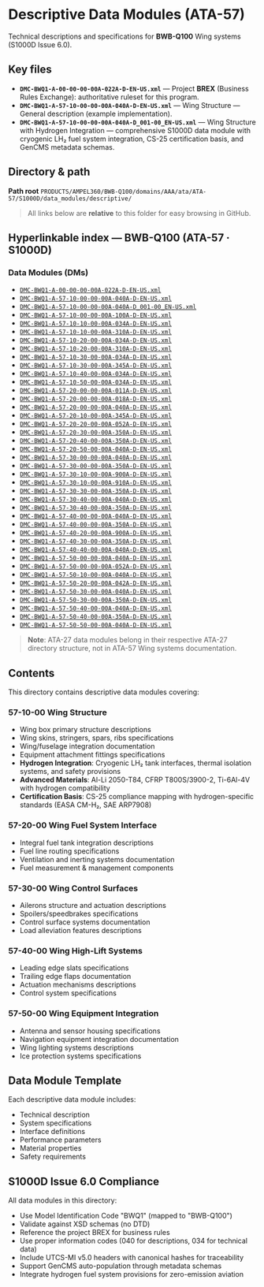 # Descriptive Data Modules (ATA-57)

Technical descriptions and specifications for **BWB-Q100** Wing systems (S1000D Issue 6.0).

## Key files

* **`DMC-BWQ1-A-00-00-00-00A-022A-D-EN-US.xml`** — Project **BREX** (Business Rules Exchange): authoritative ruleset for this program.
* **`DMC-BWQ1-A-57-10-00-00-00A-040A-D-EN-US.xml`** — Wing Structure — General description (example implementation).
* **`DMC-BWQ1-A-57-10-00-00-00A-040A-D_001-00_EN-US.xml`** — Wing Structure with Hydrogen Integration — comprehensive S1000D data module with cryogenic LH₂ fuel system integration, CS-25 certification basis, and GenCMS metadata schemas.

## Directory & path

**Path root**
`PRODUCTS/AMPEL360/BWB-Q100/domains/AAA/ata/ATA-57/S1000D/data_modules/descriptive/`

> All links below are **relative** to this folder for easy browsing in GitHub.

## Hyperlinkable index — BWB-Q100 (ATA-57 · S1000D)

### Data Modules (DMs)

* [`DMC-BWQ1-A-00-00-00-00A-022A-D-EN-US.xml`](./DMC-BWQ1-A-00-00-00-00A-022A-D-EN-US.xml)
* [`DMC-BWQ1-A-57-10-00-00-00A-040A-D-EN-US.xml`](./DMC-BWQ1-A-57-10-00-00-00A-040A-D-EN-US.xml)
* [`DMC-BWQ1-A-57-10-00-00-00A-040A-D_001-00_EN-US.xml`](./DMC-BWQ1-A-57-10-00-00-00A-040A-D_001-00_EN-US.xml)
* [`DMC-BWQ1-A-57-10-00-00-00A-100A-D-EN-US.xml`](./DMC-BWQ1-A-57-10-00-00-00A-100A-D-EN-US.xml)
* [`DMC-BWQ1-A-57-10-10-00-00A-034A-D-EN-US.xml`](./DMC-BWQ1-A-57-10-10-00-00A-034A-D-EN-US.xml)
* [`DMC-BWQ1-A-57-10-10-00-00A-310A-D-EN-US.xml`](./DMC-BWQ1-A-57-10-10-00-00A-310A-D-EN-US.xml)
* [`DMC-BWQ1-A-57-10-20-00-00A-034A-D-EN-US.xml`](./DMC-BWQ1-A-57-10-20-00-00A-034A-D-EN-US.xml)
* [`DMC-BWQ1-A-57-10-20-00-00A-310A-D-EN-US.xml`](./DMC-BWQ1-A-57-10-20-00-00A-310A-D-EN-US.xml)
* [`DMC-BWQ1-A-57-10-30-00-00A-034A-D-EN-US.xml`](./DMC-BWQ1-A-57-10-30-00-00A-034A-D-EN-US.xml)
* [`DMC-BWQ1-A-57-10-30-00-00A-345A-D-EN-US.xml`](./DMC-BWQ1-A-57-10-30-00-00A-345A-D-EN-US.xml)
* [`DMC-BWQ1-A-57-10-40-00-00A-034A-D-EN-US.xml`](./DMC-BWQ1-A-57-10-40-00-00A-034A-D-EN-US.xml)
* [`DMC-BWQ1-A-57-10-50-00-00A-034A-D-EN-US.xml`](./DMC-BWQ1-A-57-10-50-00-00A-034A-D-EN-US.xml)
* [`DMC-BWQ1-A-57-20-00-00-00A-011A-D-EN-US.xml`](./DMC-BWQ1-A-57-20-00-00-00A-011A-D-EN-US.xml)
* [`DMC-BWQ1-A-57-20-00-00-00A-018A-D-EN-US.xml`](./DMC-BWQ1-A-57-20-00-00-00A-018A-D-EN-US.xml)
* [`DMC-BWQ1-A-57-20-00-00-00A-040A-D-EN-US.xml`](./DMC-BWQ1-A-57-20-00-00-00A-040A-D-EN-US.xml)
* [`DMC-BWQ1-A-57-20-10-00-00A-345A-D-EN-US.xml`](./DMC-BWQ1-A-57-20-10-00-00A-345A-D-EN-US.xml)
* [`DMC-BWQ1-A-57-20-20-00-00A-052A-D-EN-US.xml`](./DMC-BWQ1-A-57-20-20-00-00A-052A-D-EN-US.xml)
* [`DMC-BWQ1-A-57-20-30-00-00A-350A-D-EN-US.xml`](./DMC-BWQ1-A-57-20-30-00-00A-350A-D-EN-US.xml)
* [`DMC-BWQ1-A-57-20-40-00-00A-350A-D-EN-US.xml`](./DMC-BWQ1-A-57-20-40-00-00A-350A-D-EN-US.xml)
* [`DMC-BWQ1-A-57-20-50-00-00A-040A-D-EN-US.xml`](./DMC-BWQ1-A-57-20-50-00-00A-040A-D-EN-US.xml)
* [`DMC-BWQ1-A-57-30-00-00-00A-040A-D-EN-US.xml`](./DMC-BWQ1-A-57-30-00-00-00A-040A-D-EN-US.xml)
* [`DMC-BWQ1-A-57-30-00-00-00A-350A-D-EN-US.xml`](./DMC-BWQ1-A-57-30-00-00-00A-350A-D-EN-US.xml)
* [`DMC-BWQ1-A-57-30-10-00-00A-900A-D-EN-US.xml`](./DMC-BWQ1-A-57-30-10-00-00A-900A-D-EN-US.xml)
* [`DMC-BWQ1-A-57-30-10-00-00A-910A-D-EN-US.xml`](./DMC-BWQ1-A-57-30-10-00-00A-910A-D-EN-US.xml)
* [`DMC-BWQ1-A-57-30-30-00-00A-350A-D-EN-US.xml`](./DMC-BWQ1-A-57-30-30-00-00A-350A-D-EN-US.xml)
* [`DMC-BWQ1-A-57-30-40-00-00A-040A-D-EN-US.xml`](./DMC-BWQ1-A-57-30-40-00-00A-040A-D-EN-US.xml)
* [`DMC-BWQ1-A-57-30-40-00-00A-350A-D-EN-US.xml`](./DMC-BWQ1-A-57-30-40-00-00A-350A-D-EN-US.xml)
* [`DMC-BWQ1-A-57-40-00-00-00A-040A-D-EN-US.xml`](./DMC-BWQ1-A-57-40-00-00-00A-040A-D-EN-US.xml)
* [`DMC-BWQ1-A-57-40-00-00-00A-350A-D-EN-US.xml`](./DMC-BWQ1-A-57-40-00-00-00A-350A-D-EN-US.xml)
* [`DMC-BWQ1-A-57-40-20-00-00A-900A-D-EN-US.xml`](./DMC-BWQ1-A-57-40-20-00-00A-900A-D-EN-US.xml)
* [`DMC-BWQ1-A-57-40-30-00-00A-350A-D-EN-US.xml`](./DMC-BWQ1-A-57-40-30-00-00A-350A-D-EN-US.xml)
* [`DMC-BWQ1-A-57-40-40-00-00A-040A-D-EN-US.xml`](./DMC-BWQ1-A-57-40-40-00-00A-040A-D-EN-US.xml)
* [`DMC-BWQ1-A-57-50-00-00-00A-040A-D-EN-US.xml`](./DMC-BWQ1-A-57-50-00-00-00A-040A-D-EN-US.xml)
* [`DMC-BWQ1-A-57-50-00-00-00A-052A-D-EN-US.xml`](./DMC-BWQ1-A-57-50-00-00-00A-052A-D-EN-US.xml)
* [`DMC-BWQ1-A-57-50-10-00-00A-040A-D-EN-US.xml`](./DMC-BWQ1-A-57-50-10-00-00A-040A-D-EN-US.xml)
* [`DMC-BWQ1-A-57-50-20-00-00A-042A-D-EN-US.xml`](./DMC-BWQ1-A-57-50-20-00-00A-042A-D-EN-US.xml)
* [`DMC-BWQ1-A-57-50-30-00-00A-040A-D-EN-US.xml`](./DMC-BWQ1-A-57-50-30-00-00A-040A-D-EN-US.xml)
* [`DMC-BWQ1-A-57-50-30-00-00A-350A-D-EN-US.xml`](./DMC-BWQ1-A-57-50-30-00-00A-350A-D-EN-US.xml)
* [`DMC-BWQ1-A-57-50-40-00-00A-040A-D-EN-US.xml`](./DMC-BWQ1-A-57-50-40-00-00A-040A-D-EN-US.xml)
* [`DMC-BWQ1-A-57-50-40-00-00A-350A-D-EN-US.xml`](./DMC-BWQ1-A-57-50-40-00-00A-350A-D-EN-US.xml)
* [`DMC-BWQ1-A-57-50-50-00-00A-040A-D-EN-US.xml`](./DMC-BWQ1-A-57-50-50-00-00A-040A-D-EN-US.xml)

> **Note**: ATA-27 data modules belong in their respective ATA-27 directory structure, not in ATA-57 Wing systems documentation.

## Contents

This directory contains descriptive data modules covering:

### 57-10-00 Wing Structure
- Wing box primary structure descriptions
- Wing skins, stringers, spars, ribs specifications
- Wing/fuselage integration documentation
- Equipment attachment fittings specifications
- **Hydrogen Integration**: Cryogenic LH₂ tank interfaces, thermal isolation systems, and safety provisions
- **Advanced Materials**: Al-Li 2050-T84, CFRP T800S/3900-2, Ti-6Al-4V with hydrogen compatibility
- **Certification Basis**: CS-25 compliance mapping with hydrogen-specific standards (EASA CM-H₂, SAE ARP7908)

### 57-20-00 Wing Fuel System Interface  
- Integral fuel tank integration descriptions
- Fuel line routing specifications
- Ventilation and inerting systems documentation
- Fuel measurement & management components

### 57-30-00 Wing Control Surfaces
- Ailerons structure and actuation descriptions
- Spoilers/speedbrakes specifications
- Control surface systems documentation
- Load alleviation features descriptions

### 57-40-00 Wing High-Lift Systems
- Leading edge slats specifications
- Trailing edge flaps documentation
- Actuation mechanisms descriptions
- Control system specifications

### 57-50-00 Wing Equipment Integration
- Antenna and sensor housing specifications
- Navigation equipment integration documentation
- Wing lighting systems descriptions
- Ice protection systems specifications

## Data Module Template

Each descriptive data module includes:
- Technical description
- System specifications
- Interface definitions
- Performance parameters
- Material properties
- Safety requirements

## S1000D Issue 6.0 Compliance

All data modules in this directory:
- Use Model Identification Code "BWQ1" (mapped to "BWB-Q100")
- Validate against XSD schemas (no DTD)
- Reference the project BREX for business rules
- Use proper information codes (040 for descriptions, 034 for technical data)
- Include UTCS-MI v5.0 headers with canonical hashes for traceability
- Support GenCMS auto-population through metadata schemas
- Integrate hydrogen fuel system provisions for zero-emission aviation

